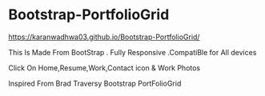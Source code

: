 # Bootstrap-PortfolioGrid

https://karanwadhwa03.github.io/Bootstrap-PortfolioGrid/

This Is Made From BootStrap .
Fully Responsive .CompatiBle for All devices

Click On Home,Resume,Work,Contact icon & Work Photos


Inspired From Brad Traversy Bootstrap PortFolioGrid
